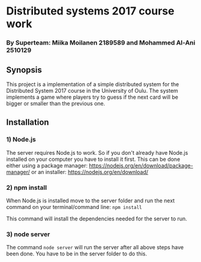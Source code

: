 # Distributed systems 2017 course work
### By Superteam: Miika Moilanen 2189589 and Mohammed Al-Ani 2510129

## Synopsis

This project is a implementation of a simple distributed system for the Distributed System 2017 course in the University of Oulu. The system implements a game where players try to guess if the next card will be bigger or smaller than the previous one.

## Installation
### 1) Node.js
The server requires Node.js to work. So if you don't already have Node.js installed on your computer you have to install it first.
This can be done either using a package manager: https://nodejs.org/en/download/package-manager/
or an installer: https://nodejs.org/en/download/

### 2) npm install
When Node.js is installed move to the server folder and run the next command on your terminal/command line:
`npm install`

This command will install the dependencies needed for the server to run.

### 3) node server
The command `node server` will run the server after all above steps have been done. You have to be in the server folder to do this.

